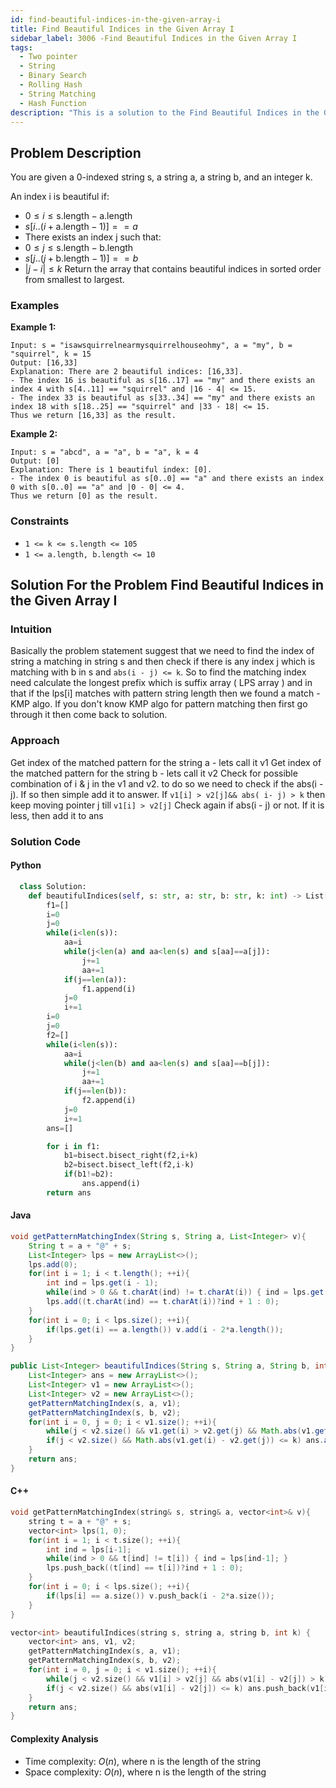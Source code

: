 ```yaml
---
id: find-beautiful-indices-in-the-given-array-i
title: Find Beautiful Indices in the Given Array I
sidebar_label: 3006 -Find Beautiful Indices in the Given Array I
tags:
  - Two pointer
  - String
  - Binary Search
  - Rolling Hash
  - String Matching
  - Hash Function
description: "This is a solution to the Find Beautiful Indices in the Given Array I problem on LeetCode."
---
```


## Problem Description

You are given a 0-indexed string s, a string a, a string b, and an integer k.

An index i is beautiful if:

- $0 \leq i \leq \text{s.length} - \text{a.length}$
- $s[i..(i + \text{a.length} - 1)] == a$
- There exists an index j such that:
- $0 \leq j \leq \text{s.length} - \text{b.length}$
- $s[j..(j + \text{b.length} - 1)] == b$
- $|j - i| \leq k$
  Return the array that contains beautiful indices in sorted order from smallest to largest.

### Examples

**Example 1:**

```
Input: s = "isawsquirrelnearmysquirrelhouseohmy", a = "my", b = "squirrel", k = 15
Output: [16,33]
Explanation: There are 2 beautiful indices: [16,33].
- The index 16 is beautiful as s[16..17] == "my" and there exists an index 4 with s[4..11] == "squirrel" and |16 - 4| <= 15.
- The index 33 is beautiful as s[33..34] == "my" and there exists an index 18 with s[18..25] == "squirrel" and |33 - 18| <= 15.
Thus we return [16,33] as the result.

```

**Example 2:**

```
Input: s = "abcd", a = "a", b = "a", k = 4
Output: [0]
Explanation: There is 1 beautiful index: [0].
- The index 0 is beautiful as s[0..0] == "a" and there exists an index 0 with s[0..0] == "a" and |0 - 0| <= 4.
Thus we return [0] as the result.

```

### Constraints

- `1 <= k <= s.length <= 105`
- `1 <= a.length, b.length <= 10`

## Solution For the Problem Find Beautiful Indices in the Given Array I

### Intuition

Basically the problem statement suggest that we need to find the index of string a matching in string s and then check if there is any index j which is matching with b in s and `abs(i - j) <= k`.
So to find the matching index need calculate the longest prefix which is suffix array ( LPS array ) and in that if the lps[i] matches with pattern string length then we found a match - KMP algo.
If you don't know KMP algo for pattern matching then first go through it then come back to solution.

### Approach

Get index of the matched pattern for the string a - lets call it v1
Get index of the matched pattern for the string b - lets call it v2
Check for possible combination of i & j in the v1 and v2.
to do so we need to check if the abs(i - j). If so then simple add it to answer.
If `v1[i] > v2[j]&& abs( i- j) > k` then keep moving pointer j till `v1[i] > v2[j]`
Check again if abs(i - j) or not. If it is less, then add it to ans

### Solution Code

#### Python

```py
  class Solution:
    def beautifulIndices(self, s: str, a: str, b: str, k: int) -> List[int]:
        f1=[]
        i=0
        j=0
        while(i<len(s)):
            aa=i
            while(j<len(a) and aa<len(s) and s[aa]==a[j]):
                j+=1
                aa+=1
            if(j==len(a)):
                f1.append(i)
            j=0
            i+=1
        i=0
        j=0
        f2=[]
        while(i<len(s)):
            aa=i
            while(j<len(b) and aa<len(s) and s[aa]==b[j]):
                j+=1
                aa+=1
            if(j==len(b)):
                f2.append(i)
            j=0
            i+=1
        ans=[]

        for i in f1:
            b1=bisect.bisect_right(f2,i+k)
            b2=bisect.bisect_left(f2,i-k)
            if(b1!=b2):
                ans.append(i)
        return ans


```

#### Java

```java
void getPatternMatchingIndex(String s, String a, List<Integer> v){
    String t = a + "@" + s;
    List<Integer> lps = new ArrayList<>();
    lps.add(0);
    for(int i = 1; i < t.length(); ++i){
        int ind = lps.get(i - 1);
        while(ind > 0 && t.charAt(ind) != t.charAt(i)) { ind = lps.get(ind - 1); }
        lps.add((t.charAt(ind) == t.charAt(i))?ind + 1 : 0);
    }
    for(int i = 0; i < lps.size(); ++i){
        if(lps.get(i) == a.length()) v.add(i - 2*a.length());
    }
}

public List<Integer> beautifulIndices(String s, String a, String b, int k) {
    List<Integer> ans = new ArrayList<>();
    List<Integer> v1 = new ArrayList<>();
    List<Integer> v2 = new ArrayList<>();
    getPatternMatchingIndex(s, a, v1);
    getPatternMatchingIndex(s, b, v2);
    for(int i = 0, j = 0; i < v1.size(); ++i){
        while(j < v2.size() && v1.get(i) > v2.get(j) && Math.abs(v1.get(i) - v2.get(j)) > k) j++;
        if(j < v2.size() && Math.abs(v1.get(i) - v2.get(j)) <= k) ans.add(v1.get(i));
    }
    return ans;
}

```

#### C++

```cpp
void getPatternMatchingIndex(string& s, string& a, vector<int>& v){
    string t = a + "@" + s;
    vector<int> lps(1, 0);
    for(int i = 1; i < t.size(); ++i){
        int ind = lps[i-1];
        while(ind > 0 && t[ind] != t[i]) { ind = lps[ind-1]; }
        lps.push_back((t[ind] == t[i])?ind + 1 : 0);
    }
    for(int i = 0; i < lps.size(); ++i){
        if(lps[i] == a.size()) v.push_back(i - 2*a.size());
    }
}

vector<int> beautifulIndices(string s, string a, string b, int k) {
    vector<int> ans, v1, v2;
    getPatternMatchingIndex(s, a, v1);
    getPatternMatchingIndex(s, b, v2);
    for(int i = 0, j = 0; i < v1.size(); ++i){
        while(j < v2.size() && v1[i] > v2[j] && abs(v1[i] - v2[j]) > k) j++;
        if(j < v2.size() && abs(v1[i] - v2[j]) <= k) ans.push_back(v1[i]);
    }
    return ans;
}
```

#### Complexity Analysis

- Time complexity: $O(n)$, where n is the length of the string
- Space complexity: $O(n)$, where n is the length of the string
